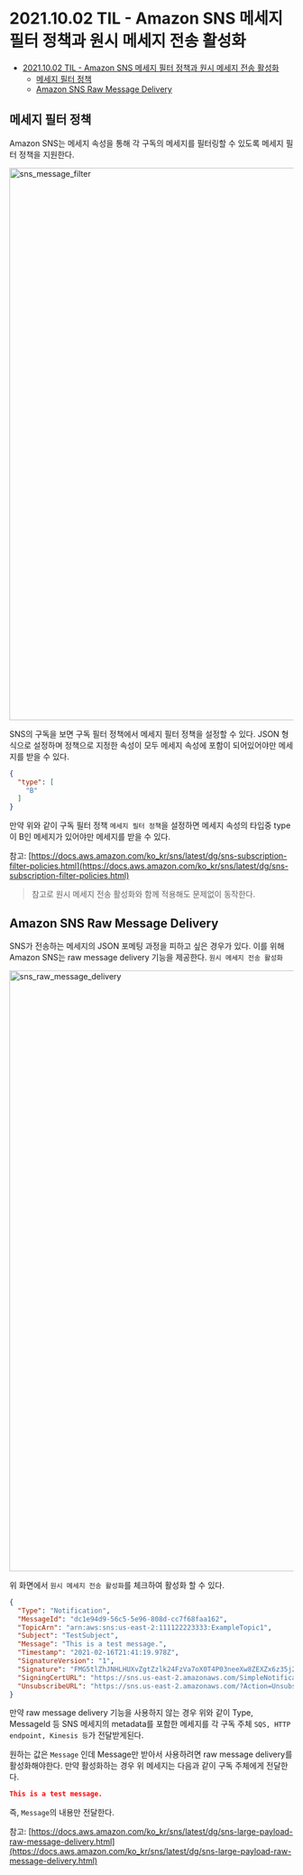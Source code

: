 # 2021.10.02 TIL - Amazon SNS 메세지 필터 정책과 원시 메세지 전송 활성화

- [2021.10.02 TIL - Amazon SNS 메세지 필터 정책과 원시 메세지 전송 활성화](#20211002-til---amazon-sns-메세지-필터-정책과-원시-메세지-전송-활성화)
  - [메세지 필터 정책](#메세지-필터-정책)
  - [Amazon SNS Raw Message Delivery](#amazon-sns-raw-message-delivery)

## 메세지 필터 정책

Amazon SNS는 메세지 속성을 통해 각 구독의 메세지를 필터링할 수 있도록 메세지 필터 정책을 지원한다.

<img width="980" alt="sns_message_filter" src="https://user-images.githubusercontent.com/30178507/135744449-8949a592-9fd4-420f-b7f0-133afbb8ee7f.png">

SNS의 구독을 보면 구독 필터 정책에서 메세지 필터 정책을 설정할 수 있다.
JSON 형식으로 설정하며 정책으로 지정한 속성이 모두 메세지 속성에 포함이 되어있어야만 메세지를 받을 수 있다.

```json
{
  "type": [
    "B"
  ]
}
```

만약 위와 같이 구독 필터 정책 `메세지 필터 정책`을 설정하면 메세지 속성의 타입중 type이 B인 메세지가 있어야만 메세지를 받을 수 있다.

참고: [https://docs.aws.amazon.com/ko_kr/sns/latest/dg/sns-subscription-filter-policies.html](https://docs.aws.amazon.com/ko_kr/sns/latest/dg/sns-subscription-filter-policies.html)

> 참고로 원시 메세지 전송 활성화와 함께 적용해도 문제없이 동작한다. 

## Amazon SNS Raw Message Delivery

SNS가 전송하는 메세지의 JSON 포메팅 과정을 피하고 싶은 경우가 있다. 이를 위해 Amazon SNS는 raw message delivery 기능을 제공한다. `원시 메세지 전송 활성화`

<img width="1066" alt="sns_raw_message_delivery" src="https://user-images.githubusercontent.com/30178507/135744436-aff7bd41-0f02-4b45-8e51-a8f1473162dd.png">

위 화면에서 `원시 메세지 전송 활성화`를 체크하여 활성화 할 수 있다.

```json
{
  "Type": "Notification",
  "MessageId": "dc1e94d9-56c5-5e96-808d-cc7f68faa162",
  "TopicArn": "arn:aws:sns:us-east-2:111122223333:ExampleTopic1",
  "Subject": "TestSubject",
  "Message": "This is a test message.",
  "Timestamp": "2021-02-16T21:41:19.978Z",
  "SignatureVersion": "1",
  "Signature": "FMG5tlZhJNHLHUXvZgtZzlk24FzVa7oX0T4P03neeXw8ZEXZx6z35j2FOTuNYShn2h0bKNC/zLTnMyIxEzmi2X1shOBWsJHkrW2xkR58ABZF+4uWHEE73yDVR4SyYAikP9jstZzDRm+bcVs8+T0yaLiEGLrIIIL4esi1llhIkgErCuy5btPcWXBdio2fpCRD5x9oR6gmE/rd5O7lX1c1uvnv4r1Lkk4pqP2/iUfxFZva1xLSRvgyfm6D9hNklVyPfy+7TalMD0lzmJuOrExtnSIbZew3foxgx8GT+lbZkLd0ZdtdRJlIyPRP44eyq78sU0Eo/LsDr0Iak4ZDpg8dXg==",
  "SigningCertURL": "https://sns.us-east-2.amazonaws.com/SimpleNotificationService-010a507c1833636cd94bdb98bd93083a.pem",
  "UnsubscribeURL": "https://sns.us-east-2.amazonaws.com/?Action=Unsubscribe&SubscriptionArn=arn:aws:sns:us-east-2:111122223333:ExampleTopic1:e1039402-24e7-40a3-a0d4-797da162b297"
}
```

만약 raw message delivery 기능을 사용하지 않는 경우 위와 같이 Type, MessageId 등 SNS 메세지의 metadata를 포함한 메세지를 각 구독 주체 `SQS, HTTP endpoint, Kinesis 등`가 전달받게된다.

원하는 값은 `Message` 인데 Message만 받아서 사용하려면 raw message delivery를 활성화해야한다. 만약 활성화하는 경우 위 메세지는 다음과 같이 구독 주체에게 전달한다.

```json
This is a test message.
```

즉, `Message`의 내용만 전달한다.

참고: [https://docs.aws.amazon.com/ko_kr/sns/latest/dg/sns-large-payload-raw-message-delivery.html](https://docs.aws.amazon.com/ko_kr/sns/latest/dg/sns-large-payload-raw-message-delivery.html)